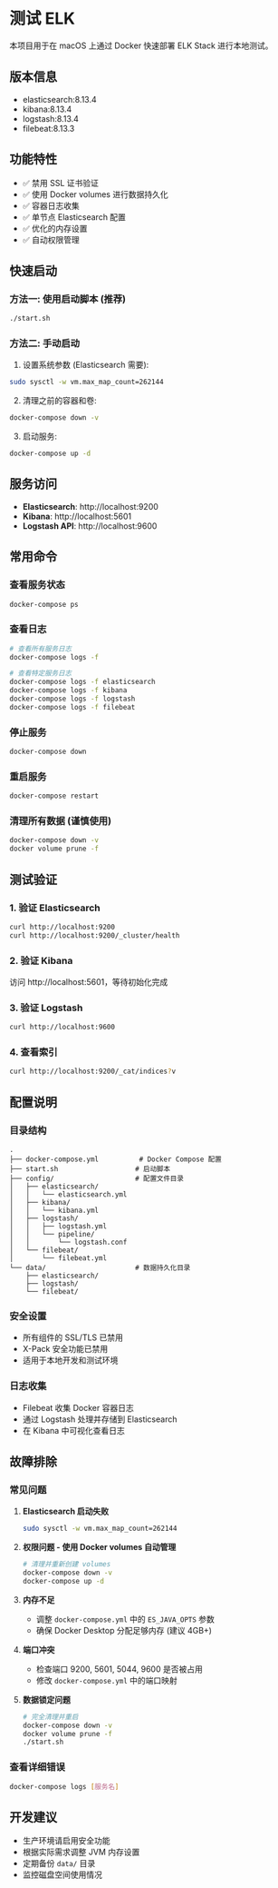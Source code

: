 # 测试 ELK

本项目用于在 macOS 上通过 Docker 快速部署 ELK Stack 进行本地测试。

## 版本信息

- elasticsearch:8.13.4
- kibana:8.13.4
- logstash:8.13.4
- filebeat:8.13.3

## 功能特性

- ✅ 禁用 SSL 证书验证
- ✅ 使用 Docker volumes 进行数据持久化
- ✅ 容器日志收集
- ✅ 单节点 Elasticsearch 配置
- ✅ 优化的内存设置
- ✅ 自动权限管理

## 快速启动

### 方法一: 使用启动脚本 (推荐)

```bash
./start.sh
```

### 方法二: 手动启动

1. 设置系统参数 (Elasticsearch 需要):

```bash
sudo sysctl -w vm.max_map_count=262144
```

2. 清理之前的容器和卷:

```bash
docker-compose down -v
```

3. 启动服务:

```bash
docker-compose up -d
```

## 服务访问

- **Elasticsearch**: http://localhost:9200
- **Kibana**: http://localhost:5601
- **Logstash API**: http://localhost:9600

## 常用命令

### 查看服务状态

```bash
docker-compose ps
```

### 查看日志

```bash
# 查看所有服务日志
docker-compose logs -f

# 查看特定服务日志
docker-compose logs -f elasticsearch
docker-compose logs -f kibana
docker-compose logs -f logstash
docker-compose logs -f filebeat
```

### 停止服务

```bash
docker-compose down
```

### 重启服务

```bash
docker-compose restart
```

### 清理所有数据 (谨慎使用)

```bash
docker-compose down -v
docker volume prune -f
```

## 测试验证

### 1. 验证 Elasticsearch

```bash
curl http://localhost:9200
curl http://localhost:9200/_cluster/health
```

### 2. 验证 Kibana

访问 http://localhost:5601，等待初始化完成

### 3. 验证 Logstash

```bash
curl http://localhost:9600
```

### 4. 查看索引

```bash
curl http://localhost:9200/_cat/indices?v
```

## 配置说明

### 目录结构

```
.
├── docker-compose.yml          # Docker Compose 配置
├── start.sh                   # 启动脚本
├── config/                    # 配置文件目录
│   ├── elasticsearch/
│   │   └── elasticsearch.yml
│   ├── kibana/
│   │   └── kibana.yml
│   ├── logstash/
│   │   ├── logstash.yml
│   │   └── pipeline/
│   │       └── logstash.conf
│   └── filebeat/
│       └── filebeat.yml
└── data/                      # 数据持久化目录
    ├── elasticsearch/
    ├── logstash/
    └── filebeat/
```

### 安全设置

- 所有组件的 SSL/TLS 已禁用
- X-Pack 安全功能已禁用
- 适用于本地开发和测试环境

### 日志收集

- Filebeat 收集 Docker 容器日志
- 通过 Logstash 处理并存储到 Elasticsearch
- 在 Kibana 中可视化查看日志

## 故障排除

### 常见问题

1. **Elasticsearch 启动失败**

   ```bash
   sudo sysctl -w vm.max_map_count=262144
   ```

2. **权限问题 - 使用 Docker volumes 自动管理**

   ```bash
   # 清理并重新创建 volumes
   docker-compose down -v
   docker-compose up -d
   ```

3. **内存不足**

   - 调整 `docker-compose.yml` 中的 `ES_JAVA_OPTS` 参数
   - 确保 Docker Desktop 分配足够内存 (建议 4GB+)

4. **端口冲突**

   - 检查端口 9200, 5601, 5044, 9600 是否被占用
   - 修改 `docker-compose.yml` 中的端口映射

5. **数据锁定问题**
   ```bash
   # 完全清理并重启
   docker-compose down -v
   docker volume prune -f
   ./start.sh
   ```

### 查看详细错误

```bash
docker-compose logs [服务名]
```

## 开发建议

- 生产环境请启用安全功能
- 根据实际需求调整 JVM 内存设置
- 定期备份 `data/` 目录
- 监控磁盘空间使用情况

